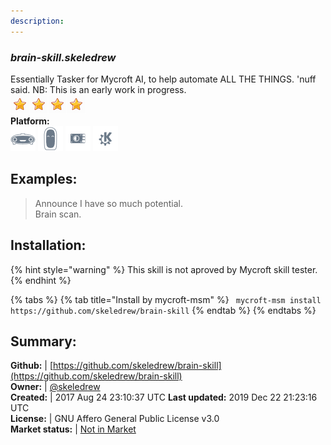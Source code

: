 ```yaml
---
description: 
---
```


### _brain-skill.skeledrew_  
Essentially Tasker for Mycroft AI, to help automate ALL THE THINGS. 'nuff said. NB: This is an early work in progress.  
![](../.gitbook/assets/star.png)![](../.gitbook/assets/star.png)![](../.gitbook/assets/star.png)![](../.gitbook/assets/star.png)  
**Platform:**  
 ![Mark I](../.gitbook/assets/mark-1-icon.png)  ![Mark II](../.gitbook/assets/mark-2-icon.png)  ![Picroft](../.gitbook/assets/picroft-icon.png)  ![plasmoid](../.gitbook/assets/kde.png)   
## Examples:  
> Announce I have so much potential.  
> Brain scan.  
  
## Installation:  
{% hint style="warning" %}
This skill is not aproved by Mycroft skill tester.
{% endhint %}
    
{% tabs %}
{% tab title="Install by mycroft-msm" %}
``` mycroft-msm install https://github.com/skeledrew/brain-skill```
{% endtab %}
  {% endtabs %}
    
## Summary:  
**Github:** | [https://github.com/skeledrew/brain-skill](https://github.com/skeledrew/brain-skill)  
**Owner:** | [@skeledrew](https://github.com/skeledrew)  
**Created:** | 2017 Aug 24 23:10:37 UTC  **Last updated:** 2019 Dec 22 21:23:16 UTC  
**License:** | GNU Affero General Public License v3.0  
**Market status:** | [Not in Market](https://market.mycroft.ai/skill/)  
